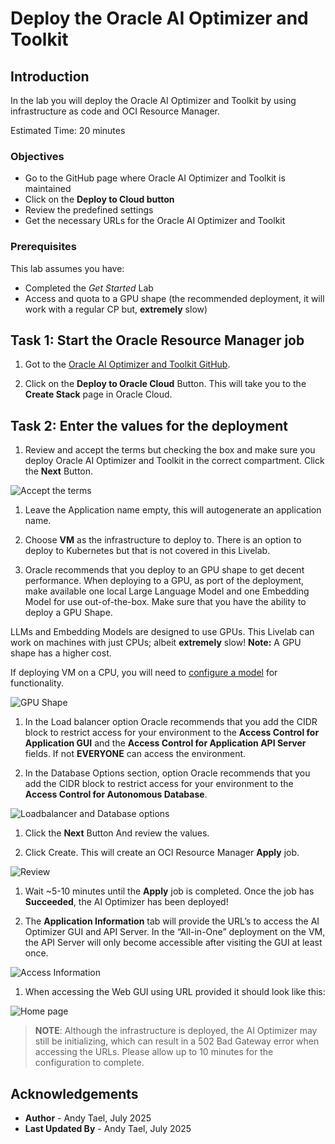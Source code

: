 # Deploy the Oracle AI Optimizer and Toolkit

## Introduction

In the lab you will deploy the Oracle AI Optimizer and Toolkit by using infrastructure as code and OCI Resource Manager.

Estimated Time: 20 minutes

### Objectives

* Go to the GitHub page where Oracle AI Optimizer and Toolkit is maintained
* Click on the **Deploy to Cloud button**
* Review the predefined settings
* Get the necessary URLs for the Oracle AI Optimizer and Toolkit

### Prerequisites

This lab assumes you have:

* Completed the *Get Started* Lab
* Access and quota to a GPU shape (the recommended deployment, it will work with a regular CP but, **extremely** slow)

## Task 1: Start the Oracle Resource Manager job

1. Got to the [Oracle AI Optimizer and Toolkit GitHub](https://github.com/oracle-samples/ai-optimizer).

1. Click on the **Deploy to Oracle Cloud** Button. This will take you to the **Create Stack** page in Oracle Cloud.

## Task 2: Enter the values for the deployment

1. Review and accept the terms but checking the box and make sure you deploy Oracle AI Optimizer and Toolkit in the correct compartment. Click the **Next** Button.

  ![Accept the terms](images/checkbox.png)

1. Leave the Application name empty, this will autogenerate an application name.

1. Choose **VM** as the infrastructure to deploy to. There is an option to deploy to Kubernetes but that is not covered in this Livelab.

1. Oracle recommends that you deploy to an GPU shape to get decent performance. When deploying to a GPU, as port of the deployment, make available one local Large Language Model and one Embedding Model for use out-of-the-box. Make sure that you have the ability to deploy a GPU Shape.

  LLMs and Embedding Models are designed to use GPUs. This Livelab can work on machines with just CPUs; albeit **extremely** slow! **Note:** A GPU shape has a higher cost.
  
  If deploying VM on a CPU, you will need to [configure a model](https://oracle-samples.github.io/ai-optimizer/client/configuration/model_config/index.html) for functionality.

  ![GPU Shape](images/appvm.png)

1. In the Load balancer option Oracle recommends that you add the CIDR block to restrict access for your environment to the **Access Control for Application GUI** and the **Access Control for Application API Server** fields. If not **EVERYONE** can access the environment.

1. In the Database Options section, option Oracle recommends that you add the CIDR block to restrict access for your environment to the **Access Control for Autonomous Database**.

  ![Loadbalancer and Database options](images/lbdboptions.png)

1. Click the **Next** Button And review the values.

1. Click Create. This will create an OCI Resource Manager **Apply** job.

  ![Review](images/lbdboptions.png)

1. Wait ~5-10 minutes until the **Apply** job is completed. Once the job has **Succeeded**, the AI Optimizer has been deployed!

1. The **Application Information** tab will provide the URL’s to access the AI Optimizer GUI and API Server. In the “All-in-One” deployment on the VM, the API Server will only become accessible after visiting the GUI at least once.

  ![Access Information](images/appinfo.png)

1. When accessing the Web GUI using URL provided it should look like this:

  ![Home page](images/homepage.png)

> **NOTE**: Although the infrastructure is deployed, the AI Optimizer may still be initializing, which can result in a 502 Bad Gateway error when accessing the URLs. Please allow up to 10 minutes for the configuration to complete.

## Acknowledgements

* **Author** - Andy Tael, July 2025
* **Last Updated By** - Andy Tael, July 2025
